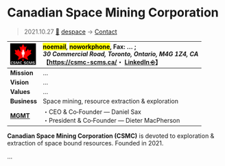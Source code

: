 # Canadian Space Mining Corporation
> 2021.10.27 [🚀](../../index/index.md) [despace](../index.md) → [Contact](../contact.md)

|[![](../f/con/c/csmc_logo1_thumb.png)](../f/con/c/csmc_logo1.png)|<mark>noemail</mark>, <mark>noworkphone</mark>, Fax: … ;<br> *30 Commercial Road, Toronto, Ontario, M4G 1Z4, CA*<br> 【<https://csmc-scms.ca/>・ [LinkedIn ⎆](https://www.linkedin.com/company/canadian-space-mining-corporation)】|
|:--|:--|
|**Mission**|…|
|**Vision**|…|
|**Values**|…|
|**Business**|Space mining, resource extraction & exploration|
|**[MGMT](../mgmt.md)**|・CEO & Co‑Founder — Daniel Sax<br> ・President & Co‑Founder — Dieter MacPherson|

**Canadian Space Mining Corporation (CSMC)** is devoted to exploration & extraction of space bound resources. Founded in 2021.

<p style="page-break-after:always"> </p>

…
